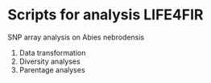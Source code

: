 # Scripts for analysis LIFE4FIR
SNP array analysis on Abies nebrodensis
  1. Data transformation
  2. Diversity analyses
  3. Parentage analyses
